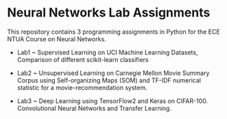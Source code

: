 # Neural Networks Lab Assignments
This repository contains 3 programming assignments in Python for the ECE NTUA Course on Neural Networks.

* Lab1 ~ Supervised Learning on UCI Machine Learning Datasets, Comparison of different scikit-learn classifiers

* Lab2 ~ Unsupervised Learning on Carnegie Mellon Movie Summary Corpus using Self-organizing Maps (SOM) and TF-IDF numerical statistic for a movie-recommendation system.

* Lab3 ~ Deep Learning using TensorFlow2 and Keras on CIFAR-100. Convolutional Neural Networks and Transfer Learning.
